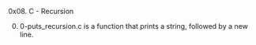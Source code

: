 0x08. C - Recursion

0. 0-puts_recursion.c is a function that prints a string, followed by a new line.